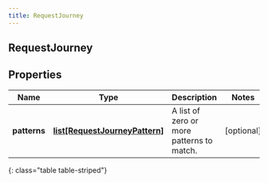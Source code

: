 ```yaml
---
title: RequestJourney
---
```

## RequestJourney

## Properties

|Name | Type | Description | Notes|
|------------ | ------------- | ------------- | -------------|
| **patterns** | [**list[RequestJourneyPattern]**](RequestJourneyPattern.html) | A list of zero or more patterns to match. | [optional] |
{: class="table table-striped"}


